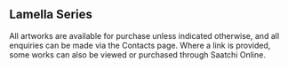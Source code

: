 ## Lamella Series

All artworks are available for purchase unless indicated otherwise, and all enquiries can be made via the Contacts page. Where a link is provided, some works can also be viewed or purchased through Saatchi Online.

<div class="gallery" data-src="gallery.yml"></div>











